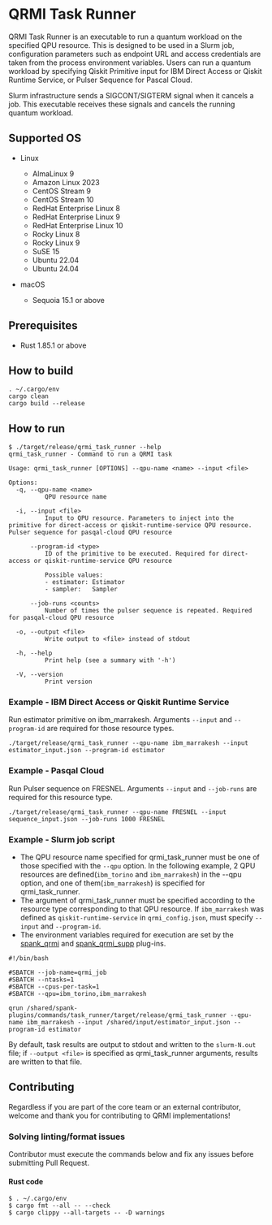 # QRMI Task Runner

QRMI Task Runner is an executable to run a quantum workload on the specified QPU resource. This is designed to be used in a Slurm job, configuration parameters such as endpoint URL and access credentials are taken from the process environment variables. Users can run a quantum workload by specifying Qiskit Primitive input for IBM Direct Access or Qiskit Runtime Service, or Pulser Sequence for Pascal Cloud. 

Slurm infrastructure sends a SIGCONT/SIGTERM signal when it cancels a job. This executable receives these signals and cancels the running quantum workload.

## Supported OS

* Linux
  * AlmaLinux 9
  * Amazon Linux 2023
  * CentOS Stream 9
  * CentOS Stream 10
  * RedHat Enterprise Linux 8
  * RedHat Enterprise Linux 9
  * RedHat Enterprise Linux 10
  * Rocky Linux 8
  * Rocky Linux 9
  * SuSE 15
  * Ubuntu 22.04
  * Ubuntu 24.04

* macOS
  * Sequoia 15.1 or above

## Prerequisites

* Rust 1.85.1 or above


## How to build
```shell-session
. ~/.cargo/env
cargo clean
cargo build --release
```

## How to run

```shell-session
$ ./target/release/qrmi_task_runner --help
qrmi_task_runner - Command to run a QRMI task

Usage: qrmi_task_runner [OPTIONS] --qpu-name <name> --input <file>

Options:
  -q, --qpu-name <name>
          QPU resource name

  -i, --input <file>
          Input to QPU resource. Parameters to inject into the primitive for direct-access or qiskit-runtime-service QPU resource. Pulser sequence for pasqal-cloud QPU resource

      --program-id <type>
          ID of the primitive to be executed. Required for direct-access or qiskit-runtime-service QPU resource

          Possible values:
          - estimator: Estimator
          - sampler:   Sampler

      --job-runs <counts>
          Number of times the pulser sequence is repeated. Required for pasqal-cloud QPU resource

  -o, --output <file>
          Write output to <file> instead of stdout

  -h, --help
          Print help (see a summary with '-h')

  -V, --version
          Print version
```

### Example - IBM Direct Access or Qiskit Runtime Service

Run estimator primitive on ibm_marrakesh. Arguments `--input` and `--program-id` are required for those resource types.

```shell-session
./target/release/qrmi_task_runner --qpu-name ibm_marrakesh --input estimator_input.json --program-id estimator
```

### Example - Pasqal Cloud

Run Pulser sequence on FRESNEL. Arguments `--input` and `--job-runs` are required for this resource type.

```shell-session
./target/release/qrmi_task_runner --qpu-name FRESNEL --input sequence_input.json --job-runs 1000 FRESNEL
```

### Example - Slurm job script

* The QPU resource name specified for qrmi_task_runner must be one of those specified with the `--qpu` option. In the following example, 2 QPU resources are defined(`ibm_torino` and `ibm_marrakesh`) in the --qpu option, and one of them(`ibm_marrakesh`) is specified for qrmi_task_runner.
* The argument of qrmi_task_runner must be specified according to the resource type corresponding to that QPU resource. If `ibm_marrakesh` was defined as `qiskit-runtime-service` in `qrmi_config.json`, must specify `--input` and `--program-id`.
* The environment variables required for execution are set by the [spank_qrmi](../../plugins/spank_qrmi) and [spank_qrmi_supp](../../plugins/spank_qrmi_supp) plug-ins.

```shell-session
#!/bin/bash

#SBATCH --job-name=qrmi_job
#SBATCH --ntasks=1
#SBATCH --cpus-per-task=1
#SBATCH --qpu=ibm_torino,ibm_marrakesh

qrun /shared/spank-plugins/commands/task_runner/target/release/qrmi_task_runner --qpu-name ibm_marrakesh --input /shared/input/estimator_input.json --program-id estimator
```

By default, task results are output to stdout and written to the `slurm-N.out` file; if `--output <file>` is specified as qrmi_task_runner arguments, results are written to that file.


## Contributing

Regardless if you are part of the core team or an external contributor, welcome and thank you for contributing to QRMI implementations!

### Solving linting/format issues

Contributor must execute the commands below and fix any issues before submitting Pull Request.

#### Rust code
```shell-session
$ . ~/.cargo/env
$ cargo fmt --all -- --check
$ cargo clippy --all-targets -- -D warnings
```
